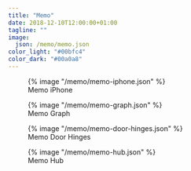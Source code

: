 ```yaml
---
title: "Memo"
date: 2018-12-10T12:00:00+01:00
tagline: ""
image:
  json: /memo/memo.json
color_light: "#00bfc4"
color_dark: "#00a0a8"
---
```


<figure>
  <div class="c-image-background u-rounded">
    {% image "/memo/memo-iphone.json" %}
  </div>
  <figcaption>
    Memo iPhone
  </figcaption>
</figure>

<figure>
  <div class="c-image-background u-rounded">
    {% image "/memo/memo-graph.json" %}
  </div>
  <figcaption>
    Memo Graph
  </figcaption>
</figure>

<figure>
  <div class="c-image-background u-rounded">
    {% image "/memo/memo-door-hinges.json" %}
  </div>
  <figcaption>
    Memo Door Hinges
  </figcaption>
</figure>

<figure>
  <div class="c-image-background u-rounded">
    {% image "/memo/memo-hub.json" %}
  </div>
  <figcaption>
    Memo Hub
  </figcaption>
</figure>
